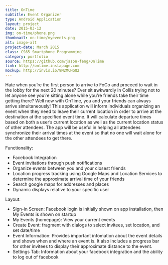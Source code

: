 ```yaml
---
title: OnTime
subtitle: Event Organizer
type: Android Application
layout: project
date: 2015-03-12
img: on-time/phone.png
thumbnail: on-time/myevents.png
alt: image-alt
project-date: March 2015
class: CS65 Smartphone Programming
category: portfolio
source: https://github.com/jason-feng/OnTime
link: http://ontime.instapage.com
mockup: http://invis.io/9M2MCHGQ2
---
```

Hate when you’re the first person to arrive to FoCo and proceed to wait in the lobby for the next 20 minutes? Ever sit awkwardly in Collis trying not to let anyone see you’re sitting alone while you’re friends take their time getting there? Well now with OnTime, you and your friends can always arrive simultaneously! This application will inform individuals organizing an event when they need to leave their current location in order to arrive at the destination at the specified event time. It will calculate departure times based on both a user’s current location as well as the current location status of other attendees. The app will be useful in helping all attendees synchronize their arrival times at the event so that no one will wait alone for the other attendees to get there.

Functionality:

* Facebook Integration
* Event invitations through push notifications
* Organize events between you and your closest friends
* Location progress tracking using Google Maps and Location Services to determine the approximate arrival time of your friends
* Search google maps for addresses and places
* Dynamic displays relative to your specific user

Layout:

* Sign-in Screen: Facebook login is initially shown on app installation, then My Events is shown on startup
* My Events (homepage): View your current events
* Create Event: fragment with dialogs to select invitees, set location, and set date/time
* Event Information: Provides important infomation about the event details and shows when and where an event is. It also includes a progress bar for other invitees to display their approximate distance to the event.
* Settings Tab: Information about your facebook integration and the ability to log out of facebook